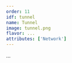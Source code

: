 ```yaml
---
order: 11
idf: tunnel
name: Tunnel
image: tunnel.png
flavor: ...
attributes: ['Network']
---
```

...